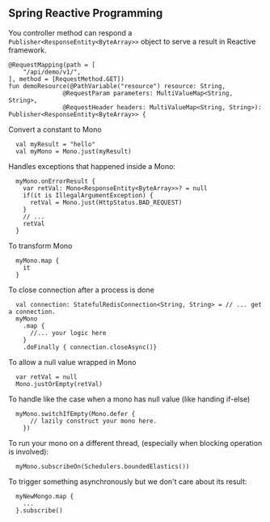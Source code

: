 ## Spring Reactive Programming

You controller method can respond a `Publisher<ResponseEntity<ByteArray>>` object to serve a result in Reactive framework.

```
@RequestMapping(path = [
    "/api/demo/v1/",
], method = [RequestMethod.GET])
fun demoResource(@PathVariable("resource") resource: String,
               @RequestParam parameters: MultiValueMap<String, String>,
               @RequestHeader headers: MultiValueMap<String, String>): Publisher<ResponseEntity<ByteArray>> {
```

Convert a constant to Mono
```
  val myResult = "hello"
  val myMono = Mono.just(myResult)
```

Handles exceptions that happened inside a Mono:

```
  myMono.onErrorResult {
    var retVal: Mono<ResponseEntity<ByteArray>>? = null
    if(it is IllegalArgumentException) {
      retVal = Mono.just(HttpStatus.BAD_REQUEST)
    }
    // ...
    retVal
  }
```

To transform Mono
```
  myMono.map {
    it
  }
```

To close connection after a process is done
```
  val connection: StatefulRedisConnection<String, String> = // ... get a connection.
  myMono
    .map {
      //... your logic here
    }
    .doFinally { connection.closeAsync()}
```

To allow a null value wrapped in Mono
```
  var retVal = null
  Mono.justOrEmpty(retVal)
```

To handle like the case when a mono has null value (like handing if-else)
```
  myMono.switchIfEmpty(Mono.defer {
      // lazily construct your mono here.
    })
```

To run your mono on a different thread, (especially when blocking operation is involved):
```
  myMono.subscribeOn(Schedulers.boundedElastics())
```

To trigger something asynchronously but we don't care about its result:
```
  myNewMongo.map {
    ...
  }.subscribe()
```
